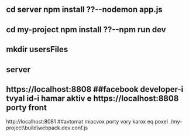 cd server
npm install
??--nodemon app.js
------------
cd my-project
npm install
??--npm run dev
------------
mkdir usersFiles
------------ 


server
-----
https://localhost:8808 
##facebook developer-i tvyal id-i hamar aktiv e https://localhost:8808 porty
front
-----
http://localhost:8081
##avtomat miacvox porty vory karox eq poxel ./my-project\build\webpack.dev.conf.js